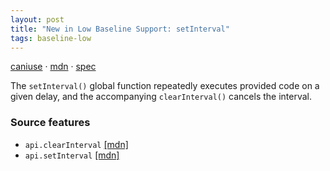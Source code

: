```yaml
---
layout: post
title: "New in Low Baseline Support: setInterval"
tags: baseline-low
---
```


[caniuse](https://caniuse.com/?search=setinterval) · [mdn](https://developer.mozilla.org/en-US/search?q=setInterval) · [spec](https://html.spec.whatwg.org/multipage/timers-and-user-prompts.html#timers)

The `setInterval()` global function repeatedly executes provided code on a given delay, and the accompanying `clearInterval()` cancels the interval.

### Source features

- ``api.clearInterval`` [[mdn]](https://developer.mozilla.org/en-US/search?q=api.clearInterval)
- ``api.setInterval`` [[mdn]](https://developer.mozilla.org/en-US/search?q=api.setInterval)
